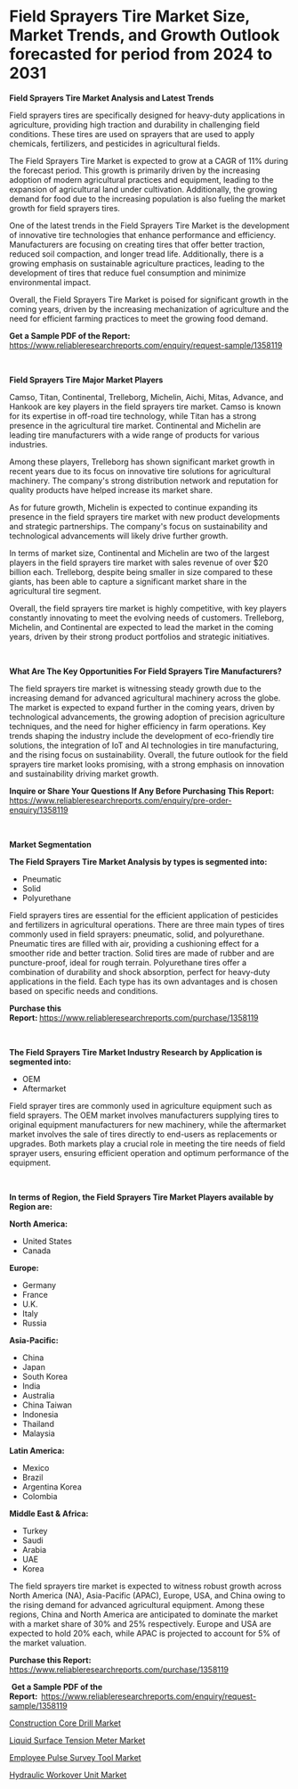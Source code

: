 <p><h1>Field Sprayers Tire Market Size, Market Trends, and Growth Outlook forecasted for period from 2024 to 2031</h1></p><p><strong>Field Sprayers Tire Market Analysis and Latest Trends</strong></p>
<p><p>Field sprayers tires are specifically designed for heavy-duty applications in agriculture, providing high traction and durability in challenging field conditions. These tires are used on sprayers that are used to apply chemicals, fertilizers, and pesticides in agricultural fields.</p><p>The Field Sprayers Tire Market is expected to grow at a CAGR of 11% during the forecast period. This growth is primarily driven by the increasing adoption of modern agricultural practices and equipment, leading to the expansion of agricultural land under cultivation. Additionally, the growing demand for food due to the increasing population is also fueling the market growth for field sprayers tires.</p><p>One of the latest trends in the Field Sprayers Tire Market is the development of innovative tire technologies that enhance performance and efficiency. Manufacturers are focusing on creating tires that offer better traction, reduced soil compaction, and longer tread life. Additionally, there is a growing emphasis on sustainable agriculture practices, leading to the development of tires that reduce fuel consumption and minimize environmental impact.</p><p>Overall, the Field Sprayers Tire Market is poised for significant growth in the coming years, driven by the increasing mechanization of agriculture and the need for efficient farming practices to meet the growing food demand.</p></p>
<p><strong>Get a Sample PDF of the Report:&nbsp;</strong> <a href="https://www.reliableresearchreports.com/enquiry/request-sample/1358119">https://www.reliableresearchreports.com/enquiry/request-sample/1358119</a></p>
<p>&nbsp;</p>
<p><strong>Field Sprayers Tire Major Market Players</strong></p>
<p><p>Camso, Titan, Continental, Trelleborg, Michelin, Aichi, Mitas, Advance, and Hankook are key players in the field sprayers tire market. Camso is known for its expertise in off-road tire technology, while Titan has a strong presence in the agricultural tire market. Continental and Michelin are leading tire manufacturers with a wide range of products for various industries.</p><p>Among these players, Trelleborg has shown significant market growth in recent years due to its focus on innovative tire solutions for agricultural machinery. The company's strong distribution network and reputation for quality products have helped increase its market share.</p><p>As for future growth, Michelin is expected to continue expanding its presence in the field sprayers tire market with new product developments and strategic partnerships. The company's focus on sustainability and technological advancements will likely drive further growth.</p><p>In terms of market size, Continental and Michelin are two of the largest players in the field sprayers tire market with sales revenue of over $20 billion each. Trelleborg, despite being smaller in size compared to these giants, has been able to capture a significant market share in the agricultural tire segment.</p><p>Overall, the field sprayers tire market is highly competitive, with key players constantly innovating to meet the evolving needs of customers. Trelleborg, Michelin, and Continental are expected to lead the market in the coming years, driven by their strong product portfolios and strategic initiatives.</p></p>
<p>&nbsp;</p>
<p><strong>What Are The Key Opportunities For Field Sprayers Tire Manufacturers?</strong></p>
<p><p>The field sprayers tire market is witnessing steady growth due to the increasing demand for advanced agricultural machinery across the globe. The market is expected to expand further in the coming years, driven by technological advancements, the growing adoption of precision agriculture techniques, and the need for higher efficiency in farm operations. Key trends shaping the industry include the development of eco-friendly tire solutions, the integration of IoT and AI technologies in tire manufacturing, and the rising focus on sustainability. Overall, the future outlook for the field sprayers tire market looks promising, with a strong emphasis on innovation and sustainability driving market growth.</p></p>
<p><strong>Inquire or Share Your Questions If Any Before Purchasing This Report:</strong> <a href="https://www.reliableresearchreports.com/enquiry/pre-order-enquiry/1358119">https://www.reliableresearchreports.com/enquiry/pre-order-enquiry/1358119</a></p>
<p>&nbsp;</p>
<p><strong>Market Segmentation</strong></p>
<p><strong>The Field Sprayers Tire Market Analysis by types is segmented into:</strong></p>
<p><ul><li>Pneumatic</li><li>Solid</li><li>Polyurethane</li></ul></p>
<p><p>Field sprayers tires are essential for the efficient application of pesticides and fertilizers in agricultural operations. There are three main types of tires commonly used in field sprayers: pneumatic, solid, and polyurethane. Pneumatic tires are filled with air, providing a cushioning effect for a smoother ride and better traction. Solid tires are made of rubber and are puncture-proof, ideal for rough terrain. Polyurethane tires offer a combination of durability and shock absorption, perfect for heavy-duty applications in the field. Each type has its own advantages and is chosen based on specific needs and conditions.</p></p>
<p><strong>Purchase this Report:&nbsp;</strong><a href="https://www.reliableresearchreports.com/purchase/1358119">https://www.reliableresearchreports.com/purchase/1358119</a></p>
<p>&nbsp;</p>
<p><strong>The Field Sprayers Tire Market Industry Research by Application is segmented into:</strong></p>
<p><ul><li>OEM</li><li>Aftermarket</li></ul></p>
<p><p>Field sprayer tires are commonly used in agriculture equipment such as field sprayers. The OEM market involves manufacturers supplying tires to original equipment manufacturers for new machinery, while the aftermarket market involves the sale of tires directly to end-users as replacements or upgrades. Both markets play a crucial role in meeting the tire needs of field sprayer users, ensuring efficient operation and optimum performance of the equipment.</p></p>
<p>&nbsp;</p>
<p><strong>In terms of Region, the Field Sprayers Tire Market Players available by Region are:</strong></p>
<p>
    <p> <strong> North America: </strong>
        <ul>
            <li>United States</li>
            <li>Canada</li>
        </ul>
        </p> 
    <p> <strong> Europe: </strong>
        <ul>
            <li>Germany</li>
            <li>France</li>
            <li>U.K.</li>
            <li>Italy</li>
            <li>Russia</li>
        </ul>
        </p> 
    <p> <strong> Asia-Pacific: </strong>
        <ul>
            <li>China</li>
            <li>Japan</li>
            <li>South Korea</li>
            <li>India</li>
            <li>Australia</li>
            <li>China Taiwan</li>
            <li>Indonesia</li>
            <li>Thailand</li>
            <li>Malaysia</li>
        </ul>
        </p> 
    <p> <strong> Latin America: </strong>
        <ul>
            <li>Mexico</li>
            <li>Brazil</li>
            <li>Argentina Korea</li>
            <li>Colombia</li>
        </ul>
        </p> 
    <p> <strong> Middle East & Africa: </strong>
        <ul>
            <li>Turkey</li>
            <li>Saudi</li>
            <li>Arabia</li>
            <li>UAE</li>
            <li>Korea</li>
        </ul>
    </p>
    </p>
<p><p>The field sprayers tire market is expected to witness robust growth across North America (NA), Asia-Pacific (APAC), Europe, USA, and China owing to the rising demand for advanced agricultural equipment. Among these regions, China and North America are anticipated to dominate the market with a market share of 30% and 25% respectively. Europe and USA are expected to hold 20% each, while APAC is projected to account for 5% of the market valuation.</p></p>
<p><strong>Purchase this Report: </strong><a href="https://www.reliableresearchreports.com/purchase/1358119">https://www.reliableresearchreports.com/purchase/1358119</a></p>
<p>&nbsp;<strong>Get a Sample PDF of the Report:&nbsp;&nbsp;</strong><a href="https://www.reliableresearchreports.com/enquiry/request-sample/1358119">https://www.reliableresearchreports.com/enquiry/request-sample/1358119</a></p>
<p><strong></strong></p>
<p><p><a href="https://view.publitas.com/reportprime-1/construction-core-drill-market-size-furnishes-valuable-information-encompassing-market-share-market-trends-and-projections-spanning-from-2023-to-2030/">Construction Core Drill Market</a></p><p><a href="https://view.publitas.com/reportprime-1/insights-into-liquid-surface-tension-meter-market-size-analysing-market-share-trends-and-growth-from-2023-to-2030/">Liquid Surface Tension Meter Market</a></p><p><a href="https://gentle-editor-9db.notion.site/Employee-Pulse-Survey-Tool-Market-Centers-on-Aspects-such-as-Market-Growth-Market-Share-Market-Opp-c7e10c67645e4ea98d7d693719f47052">Employee Pulse Survey Tool Market</a></p><p><a href="https://view.publitas.com/reportprime-1/hydraulic-workover-unit-market-provides-detailed-segmentation-of-this-market-based-on-type-application-and-region-and-forecast-for-the-period-from-2023-2030/">Hydraulic Workover Unit Market</a></p></p>